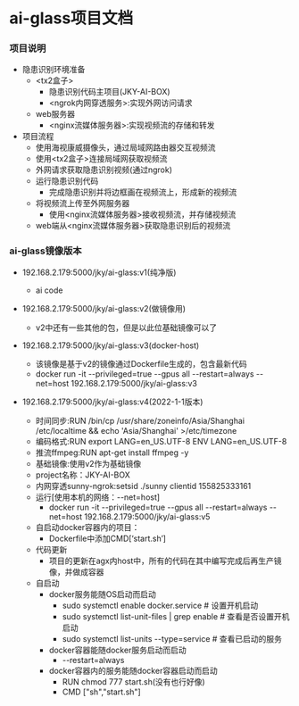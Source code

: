 # ai-glass项目文档 

### 项目说明
- 隐患识别环境准备
  - <tx2盒子>
    - 隐患识别代码主项目(JKY-AI-BOX)
    - <ngrok内网穿透服务>:实现外网访问请求
  - web服务器
    - <nginx流媒体服务器>:实现视频流的存储和转发
- 项目流程
  - 使用海视康威摄像头，通过局域网路由器交互视频流
  - 使用<tx2盒子>连接局域网获取视频流
  - 外网请求获取隐患识别视频(通过ngrok)
  - 运行隐患识别代码
    - 完成隐患识别并将边框画在视频流上，形成新的视频流
  - 将视频流上传至外网服务器
    - 使用<nginx流媒体服务器>接收视频流，并存储视频流
  - web端从<nginx流媒体服务器>获取隐患识别后的视频流

### ai-glass镜像版本
- 192.168.2.179:5000/jky/ai-glass:v1(纯净版)
  - ai code

- 192.168.2.179:5000/jky/ai-glass:v2(做镜像用)
  - v2中还有一些其他的包，但是以此位基础镜像可以了

- 192.168.2.179:5000/jky/ai-glass:v3(docker-host)
  - 该镜像是基于v2的镜像通过Dockerfile生成的，包含最新代码 
  - docker run -it --privileged=true --gpus all --restart=always --net=host 192.168.2.179:5000/jky/ai-glass:v3

- 192.168.2.179:5000/jky/ai-glass:v4(2022-1-1版本)
  - 时间同步:RUN /bin/cp /usr/share/zoneinfo/Asia/Shanghai /etc/localtime && echo 'Asia/Shanghai' >/etc/timezone
  - 编码格式:RUN export LANG=en_US.UTF-8 ENV LANG=en_US.UTF-8
  - 推流ffmpeg:RUN apt-get install ffmpeg -y
  - 基础镜像:使用v2作为基础镜像
  - project名称：JKY-AI-BOX
  - 内网穿透sunny-ngrok:setsid ./sunny clientid 155825333161 
  - 运行[使用本机的网络：--net=host]
    - docker run -it --privileged=true --gpus all --restart=always --net=host 192.168.2.179:5000/jky/ai-glass:v5
  - 自启动docker容器内的项目：
    - Dockerfile中添加CMD[‘start.sh’]
  - 代码更新
    - 项目的更新在agx内host中，所有的代码在其中编写完成后再生产镜像，并做成容器
  - 自启动
    - docker服务能随OS启动而启动
      - sudo systemctl enable docker.service    # 设置开机启动
      - sudo systemctl list-unit-files | grep enable    # 查看是否设置开机启动
      - sudo systemctl list-units --type=service    # 查看已启动的服务
    - docker容器能随docker服务启动而启动
      - --restart=always
    - docker容器内的服务能随docker容器启动而启动
      - RUN chmod 777 start.sh(没有也行好像)
      - CMD ["sh","start.sh"]